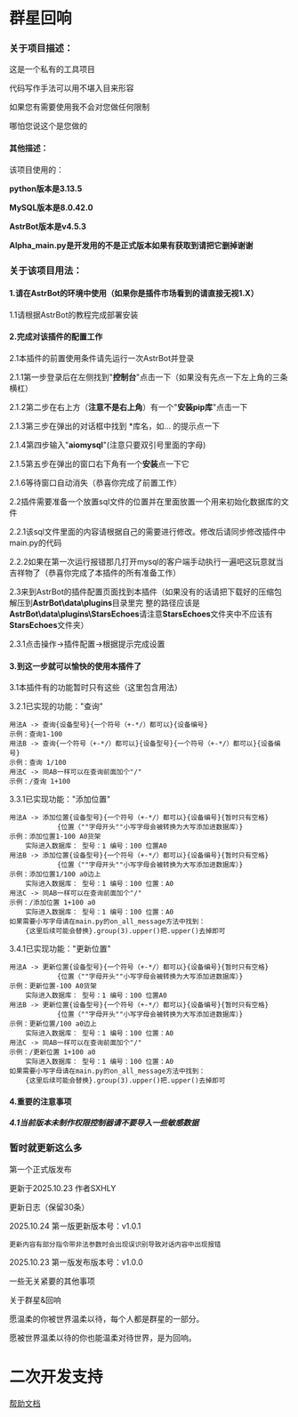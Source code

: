 # **群星回响**

### 关于项目描述：

这是一个私有的工具项目

代码写作手法可以用不堪入目来形容

如果您有需要使用我不会对您做任何限制

哪怕您说这个是您做的

#### 其他描述：

该项目使用的：

**python版本是3.13.5**

**MySQL版本是8.0.42.0**

**AstrBot版本是v4.5.3**

**Alpha_main.py是开发用的不是正式版本如果有获取到请把它删掉谢谢**

### 关于该项目用法：

#### 1.请在AstrBot的环境中使用（如果你是插件市场看到的请直接无视1.X）

1.1请根据AstrBot的教程完成部署安装

#### 2.完成对该插件的配置工作

2.1本插件的前置使用条件请先运行一次AstrBot并登录

2.1.1第一步登录后在左侧找到"**控制台**"点击一下（如果没有先点一下左上角的三条横杠）

2.1.2第二步在右上方（**注意不是右上角**）有一个"**安装pip库**"点击一下

2.1.3第三步在弹出的对话框中找到 *库名，如... 的提示点一下

2.1.4第四步输入"**aiomysql**"(注意只要双引号里面的字母)

2.1.5第五步在弹出的窗口右下角有一个**安装**点一下它

2.1.6等待窗口自动消失（恭喜你完成了前置工作）

2.2插件需要准备一个放置sql文件的位置并在里面放置一个用来初始化数据库的文件

2.2.1该sql文件里面的内容请根据自己的需要进行修改。修改后请同步修改插件中main.py的代码

2.2.2如果在第一次运行报错那几打开mysql的客户端手动执行一遍吧这玩意就当吉祥物了（恭喜你完成了本插件的所有准备工作）

2.3来到AstrBot的插件配置页面找到本插件（如果没有的话请把下载好的压缩包解压到**AstrBot\data\plugins**目录里完
整的路径应该是**AstrBot\data\plugins\StarsEchoes**请注意**StarsEchoes**文件夹中不应该有**StarsEchoes**文件夹）

2.3.1点击操作->插件配置->根据提示完成设置

#### 3.到这一步就可以愉快的使用本插件了

3.1本插件有的功能暂时只有这些（这里包含用法）

3.2.1已实现的功能："查询"

    用法A -> 查询{设备型号}{一个符号（+-*/）都可以}{设备编号}
    示例：查询1-100
    用法B -> 查询{一个符号（+-*/）都可以}{设备型号}{一个符号（+-*/）都可以}{设备编号}
    示例：查询 1/100
    用法C -> 同AB一样可以在查询前面加个"/"
    示例：/查询 1+100

3.3.1已实现功能："添加位置"

    用法A -> 添加位置{设备型号}{一个符号（+-*/）都可以}{设备编号}{暂时只有空格}
                {位置（""字母开头""小写字母会被转换为大写添加进数据库）}
    示例：添加位置1-100 A0货架
        实际进入数据库： 型号：1 编号：100 位置A0
    用法B -> 添加位置{设备型号}{一个符号（+-*/）都可以}{设备编号}{暂时只有空格}
                {位置（""字母开头""小写字母会被转换为大写添加进数据库）}
    示例：添加位置1/100 a0边上
        实际进入数据库： 型号：1 编号：100 位置：A0
    用法C -> 同AB一样可以在查询前面加个"/"
    示例：/添加位置 1+100 a0
        实际进入数据库： 型号：1 编号：100 位置：A0
    如果需要小写字母请在main.py的on_all_message方法中找到：
        {这里后续可能会替换}.group(3).upper()把.upper()去掉即可

3.4.1已实现功能："更新位置"

    用法A -> 更新位置{设备型号}{一个符号（+-*/）都可以}{设备编号}{暂时只有空格}
                {位置（""字母开头""小写字母会被转换为大写添加进数据库）}
    示例：更新位置-100 A0货架
        实际进入数据库： 型号：1 编号：100 位置A0
    用法B -> 更新位置{设备型号}{一个符号（+-*/）都可以}{设备编号}{暂时只有空格}
                {位置（""字母开头""小写字母会被转换为大写添加进数据库）}
    示例：更新位置/100 a0边上
        实际进入数据库： 型号：1 编号：100 位置：A0
    用法C -> 同AB一样可以在查询前面加个"/"
    示例：/更新位置 1+100 a0
        实际进入数据库： 型号：1 编号：100 位置：A0
    如果需要小写字母请在main.py的on_all_message方法中找到：
        {这里后续可能会替换}.group(3).upper()把.upper()去掉即可

#### 4.重要的注意事项

_**4.1当前版本未制作权限控制器请不要导入一些敏感数据**_

### 暂时就更新这么多

第一个正式版发布

更新于2025.10.23 作者SXHLY

更新日志（保留30条）

2025.10.24 第一版更新版本号：v1.0.1

    更新内容有部分指令带非法参数时会出现误识别导致对话内容中出现报错

2025.10.23 第一版发布版本号：v1.0.0

一些无关紧要的其他事项

关于群星&回响

愿温柔的你被世界温柔以待，每个人都是群星的一部分。

愿被世界温柔以待的你也能温柔对待世界，是为回响。

# 二次开发支持

[帮助文档](https://astrbot.app)
